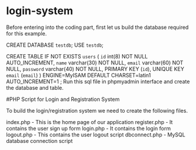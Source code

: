 # login-system
Before entering into the coding part, first let us build the database required for this example.

CREATE DATABASE `testdb`;
USE `testdb`;

CREATE TABLE IF NOT EXISTS `users` (
  `id` int(8) NOT NULL AUTO_INCREMENT,
  `name` varchar(30) NOT NULL,
  `email` varchar(60) NOT NULL,
  `password` varchar(40) NOT NULL,
  PRIMARY KEY (`id`),
  UNIQUE KEY `email` (`email`)
) ENGINE=MyISAM  DEFAULT CHARSET=latin1 AUTO_INCREMENT=1 ;
Run this sql file in phpmyadmin interface and create the database and table.

#PHP Script for Login and Registration System

To build the login/registration system we need to create the following files.

index.php - This is the home page of our application
register.php - It contains the user sign up form
login.php - It contains the login form
logout.php - This contains the user logout script
dbconnect.php - MySQL database connection script




